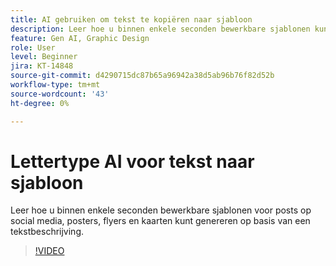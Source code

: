 ```yaml
---
title: AI gebruiken om tekst te kopiëren naar sjabloon
description: Leer hoe u binnen enkele seconden bewerkbare sjablonen kunt genereren op basis van een tekstbeschrijving
feature: Gen AI, Graphic Design
role: User
level: Beginner
jira: KT-14848
source-git-commit: d4290715dc87b65a96942a38d5ab96b76f82d52b
workflow-type: tm+mt
source-wordcount: '43'
ht-degree: 0%

---
```


# Lettertype AI voor tekst naar sjabloon

Leer hoe u binnen enkele seconden bewerkbare sjablonen voor posts op social media, posters, flyers en kaarten kunt genereren op basis van een tekstbeschrijving.

>[!VIDEO](https://video.tv.adobe.com/v/3427022?quality=12&learn=on&hidetitle=true)
